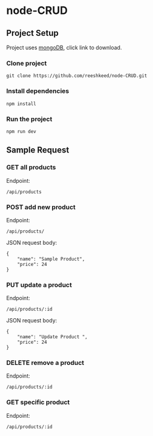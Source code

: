 # node-CRUD

## Project Setup

Project uses [mongoDB](https://www.mongodb.com/try/download/community), click link to download.

### Clone project

```
git clone https://github.com/reeshkeed/node-CRUD.git
```

### Install dependencies

```
npm install
```

### Run the project

```
npm run dev
```

## Sample Request

### GET all products

Endpoint:

```
/api/products
```

### POST add new product

Endpoint:

```
/api/products/
```

JSON request body:

```
{
    "name": "Sample Product",
    "price": 24
}
```

### PUT update a product

Endpoint:

```
/api/products/:id
```

JSON request body:

```
{
    "name": "Update Product ",
    "price": 24
}
```

### DELETE remove a product

Endpoint:

```
/api/products/:id
```

### GET specific product

Endpoint:

```
/api/products/:id
```
